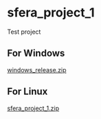 # sfera_project_1
Test project

## For Windows
[windows_release.zip](https://github.com/Lokki16/sfera_project_1/files/10110733/windows_release.zip)

## For Linux
[sfera_project_1.zip](https://github.com/Lokki16/sfera_project_1/files/10101478/sfera_project_1.zip)

